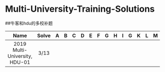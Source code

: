 # Multi-University-Training-Solutions
##牛客和hdu的多校补题

| Name | Solve | A | B | C | D | E | F | G | H | I | G | K | L | M |
| :----: | :----: | :----: |:----: | :----: | :----: |:----: | :----: | :----: |:----: | :----: | :----: |:----: | :----: | :----: |
| 2019 Multi-University, HDU-01 | 3/13 |  |  |  |  |  |  |  |  |  |  |  | | | 

